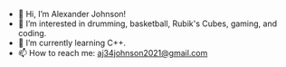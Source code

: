 - 👋 Hi, I’m Alexander Johnson!
- 👀 I’m interested in drumming, basketball, Rubik's Cubes, gaming, and coding.
- 🌱 I’m currently learning C++.
- 📫 How to reach me: aj34johnson2021@gmail.com

<!---
DrumlineBaller/DrumlineBaller is a ✨ special ✨ repository because its `README.md` (this file) appears on your GitHub profile.
You can click the Preview link to take a look at your changes.
--->
